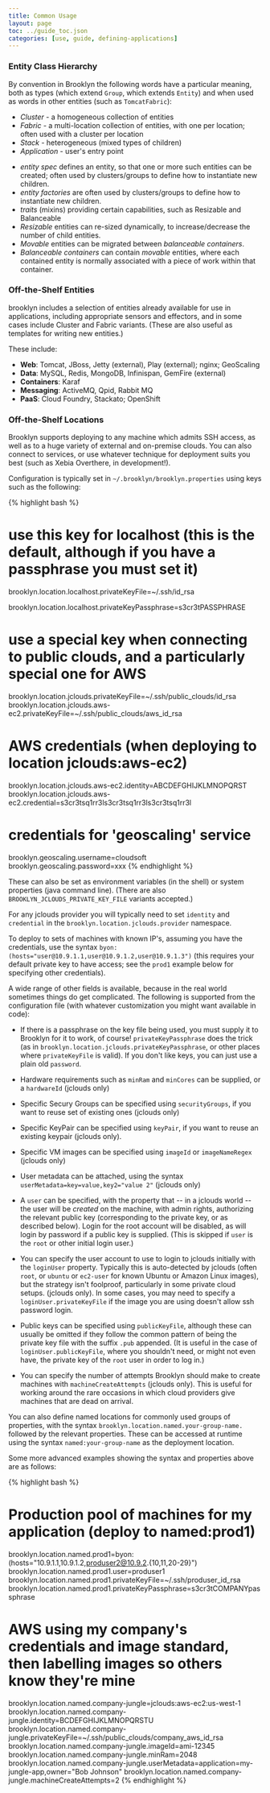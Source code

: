 ```yaml
---
title: Common Usage
layout: page
toc: ../guide_toc.json
categories: [use, guide, defining-applications]
---
```


### Entity Class Hierarchy

By convention in Brooklyn the following words have a particular meaning, both as types (which extend ``Group``, which extends ``Entity``) and when used as words in other entities (such as ``TomcatFabric``):

- *Cluster* - a homogeneous collection of entities
- *Fabric* - a multi-location collection of entities, with one per location; often used with a cluster per location
- *Stack* - heterogeneous (mixed types of children)
- *Application* - user's entry point

<!---
TODO
-->

- *entity spec* defines an entity, so that one or more such entities can be created; often used by clusters/groups to define how to instantiate new children.
- *entity factories* are often used by clusters/groups to define how to instantiate new children.
- *traits* (mixins) providing certain capabilities, such as Resizable and Balanceable
- *Resizable* entities can re-sized dynamically, to increase/decrease the number of child entities.
- *Movable* entities can be migrated between *balanceable containers*.
- *Balanceable containers* can contain *movable* entities, where each contained entity is normally associated with
    a piece of work within that container.

### Off-the-Shelf Entities

brooklyn includes a selection of entities already available for use in applications,
including appropriate sensors and effectors, and in some cases include Cluster and Fabric variants.
(These are also useful as templates for writing new entities.)
 
These include:

- **Web**: Tomcat, JBoss, Jetty (external), Play (external); nginx; GeoScaling
- **Data**: MySQL, Redis, MongoDB, Infinispan, GemFire (external)
- **Containers**: Karaf
- **Messaging**: ActiveMQ, Qpid, Rabbit MQ
- **PaaS**: Cloud Foundry, Stackato; OpenShift


### <a id="locations"></a> Off-the-Shelf Locations

<a id="locations"></a>

Brooklyn supports deploying to any machine which admits SSH access, as well as to
a huge variety of external and on-premise clouds.  You can also connect to services,
or use whatever technique for deployment suits you best (such as Xebia Overthere, in development!).

Configuration is typically set in `~/.brooklyn/brooklyn.properties` using keys such as the following:

{% highlight bash %}
# use this key for localhost (this is the default, although if you have a passphrase you must set it)
brooklyn.location.localhost.privateKeyFile=~/.ssh/id_rsa

brooklyn.location.localhost.privateKeyPassphrase=s3cr3tPASSPHRASE
   
# use a special key when connecting to public clouds, and a particularly special one for AWS
brooklyn.location.jclouds.privateKeyFile=~/.ssh/public_clouds/id_rsa
brooklyn.location.jclouds.aws-ec2.privateKeyFile=~/.ssh/public_clouds/aws_id_rsa

# AWS credentials (when deploying to location jclouds:aws-ec2)
brooklyn.location.jclouds.aws-ec2.identity=ABCDEFGHIJKLMNOPQRST  
brooklyn.location.jclouds.aws-ec2.credential=s3cr3tsq1rr3ls3cr3tsq1rr3ls3cr3tsq1rr3l

# credentials for 'geoscaling' service
brooklyn.geoscaling.username=cloudsoft  
brooklyn.geoscaling.password=xxx
{% endhighlight %}

These can also be set as environment variables (in the shell) or system properties (java command line).
(There are also ``BROOKLYN_JCLOUDS_PRIVATE_KEY_FILE`` variants accepted.)

For any jclouds provider you will typically need to set ``identity`` and ``credential``
in the ``brooklyn.location.jclouds.provider`` namespace.

To deploy to sets of machines with known IP's, assuming you have the credentials,
use the syntax ``byon:(hosts="user@10.9.1.1,user@10.9.1.2,user@10.9.1.3")``
(this requires your default private key to have access; 
see the ``prod1`` example below for specifying other credentials). 

A wide range of other fields is available, because in the real world sometimes things do get complicated.
The following is supported from the configuration file (with whatever customization you might want available in code): 

- If there is a passphrase on the key file being used, you must supply it to Brooklyn for it to work, of course!
  ``privateKeyPassphrase`` does the trick (as in ``brooklyn.location.jclouds.privateKeyPassphrase``, or other places
  where ``privateKeyFile`` is valid).  If you don't like keys, you can just use a plain old ``password``.

- Hardware requirements such as ``minRam`` and ``minCores`` can be supplied, or a ``hardwareId``  (jclouds only)

- Specific Secury Groups can be specified using `securityGroups`, if you want to reuse set of existing ones (jclouds only)

- Specific KeyPair can be specified using `keyPair`, if you want to reuse an existing keypair (jclouds only).

- Specific VM images can be specified using ``imageId`` or ``imageNameRegex`` (jclouds only)

- User metadata can be attached, using the syntax ``userMetadata=key=value,key2="value 2"`` (jclouds only)

- A ``user`` can be specified, with the property that -- in a jclouds world -- the user will be *created* on the machine,
  with admin rights, authorizing the relevant public key (corresponding to the private key, or as described below). 
  Login for the root account will be disabled, as will login by password if a public key is supplied. 
  (This is skipped if ``user`` is the ``root`` or other initial login user.)
  
- You can specify the user account to use to login to jclouds initially with the ``loginUser`` property.
  Typically this is auto-detected by jclouds
  (often ``root``, or ``ubuntu`` or ``ec2-user`` for known Ubuntu or Amazon Linux images), 
  but the strategy isn't foolproof, particularly in some private cloud setups. (jclouds only). In some cases, you may need to specify a `loginUser.privateKeyFile` if the image you are using doesn't allow ssh password login.

- Public keys can be specified using ``publicKeyFile``, 
  although these can usually be omitted if they follow the common pattern of being
  the private key file with the suffix ``.pub`` appended.
  (It is useful in the case of ``loginUser.publicKeyFile``, where you shouldn't need,
  or might not even have, the private key of the ``root`` user in order to log in.)

- You can specify the number of attempts Brooklyn should make to create
  machines with ``machineCreateAttempts`` (jclouds only). This is useful for
  working around the rare occasions in which cloud providers give machines that
  are dead on arrival.

You can also define named locations for commonly used groups of properties, 
with the syntax ``brooklyn.location.named.your-group-name.``
followed by the relevant properties.
These can be accessed at runtime using the syntax ``named:your-group-name`` as the deployment location.

Some more advanced examples showing the syntax and properties above are as follows:

{% highlight bash %}
# Production pool of machines for my application (deploy to named:prod1)
brooklyn.location.named.prod1=byon:(hosts="10.9.1.1,10.9.1.2,produser2@10.9.2.{10,11,20-29}")
brooklyn.location.named.prod1.user=produser1
brooklyn.location.named.prod1.privateKeyFile=~/.ssh/produser_id_rsa
brooklyn.location.named.prod1.privateKeyPassphrase=s3cr3tCOMPANYpassphrase

# AWS using my company's credentials and image standard, then labelling images so others know they're mine
brooklyn.location.named.company-jungle=jclouds:aws-ec2:us-west-1
brooklyn.location.named.company-jungle.identity=BCDEFGHIJKLMNOPQRSTU  
brooklyn.location.named.company-jungle.privateKeyFile=~/.ssh/public_clouds/company_aws_id_rsa
brooklyn.location.named.company-jungle.imageId=ami-12345
brooklyn.location.named.company-jungle.minRam=2048
brooklyn.location.named.company-jungle.userMetadata=application=my-jungle-app,owner="Bob Johnson"
brooklyn.location.named.company-jungle.machineCreateAttempts=2
{% endhighlight %}

